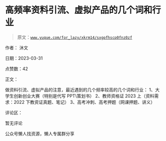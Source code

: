 # 高频率资料引流、虚拟产品的几个词和行业

> 原文：[`www.yuque.com/for_lazy/xkrm14/sxgofhscp0fnz0zf`](https://www.yuque.com/for_lazy/xkrm14/sxgofhscp0fnz0zf)



作者： 沐文



日期：2023-03-31



点赞数：42



正文：



做资料引流、虚拟产品的注意，最近遇到的几个频率较高的几个词和行业： 1、大学生创新创业大赛（特别是代写 PPT\策划书） 2、教师资格证 2023 上（资料需求：2022 下教资证真题、笔记） 3、高考冲刺、高考押题（网课押题、讲义）



评论区：



暂无评论



公众号懒人找资源，懒人专属群分享

